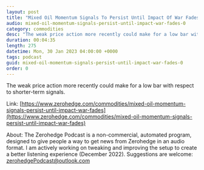 ```yaml
---
layout: post
title: "Mixed Oil Momentum Signals To Persist Until Impact Of War Fades"
audio: mixed-oil-momentum-signals-persist-until-impact-war-fades-0
category: commodities
desc: "The weak price action more recently could make for a low bar with respect to shorter-term signals."
duration: 00:04:35
length: 275
datetime: Mon, 30 Jan 2023 04:00:00 +0000
tags: podcast
guid: mixed-oil-momentum-signals-persist-until-impact-war-fades-0
order: 0
---
```

The weak price action more recently could make for a low bar with respect to shorter-term signals.

Link: [https://www.zerohedge.com/commodities/mixed-oil-momentum-signals-persist-until-impact-war-fades](https://www.zerohedge.com/commodities/mixed-oil-momentum-signals-persist-until-impact-war-fades)

About: The Zerohedge Podcast is a non-commercial, automated program, designed to give people a way to get news from Zerohedge in an audio format.  I am actively working on tweaking and improving the setup to create a better listening experience (December 2022).  Suggestions are welcome: [zerohedgePodcast@outlook.com](mailto:zerohedgePodcast@outlook.com)